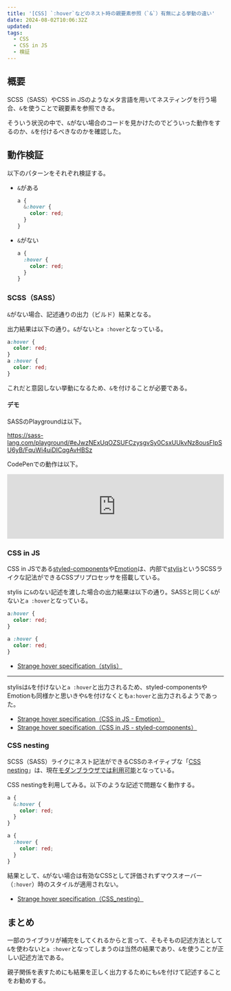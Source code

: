 ```yaml
---
title: '[CSS] `:hover`などのネスト時の親要素参照（`&`）有無による挙動の違い'
date: 2024-08-02T10:06:32Z
updated:
tags:
  - CSS
  - CSS in JS
  - 検証
---
```


## 概要

SCSS（SASS）やCSS in JSのようなメタ言語を用いてネスティングを行う場合、`&`を使うことで親要素を参照できる。

そういう状況の中で、`&`がない場合のコードを見かけたのでどういった動作をするのか、`&`を付けるべきなのかを確認した。

## 動作検証

以下のパターンをそれぞれ検証する。

- `&`がある
  ```scss
  a {
    &:hover {
      color: red;
    }
  }
  ```
- `&`がない
  ```scss
  a {
    :hover {
      color: red;
    }
  }
  ```

### SCSS（SASS）

`&`がない場合、記述通りの出力（ビルド）結果となる。

出力結果は以下の通り。`&`がないと`a :hover`となっている。

```css
a:hover {
  color: red;
}
a :hover {
  color: red;
}
```

これだと意図しない挙動になるため、`&`を付けることが必要である。

#### デモ

SASSのPlaygroundは以下。

https://sass-lang.com/playground/#eJwzNExUqOZSUFCzysgvSy0CsxUUkvNz8ousFIpSU6yB/FquWi4uiDICqgAvHBSz

CodePenでの動作は以下。

<iframe height="150" style="width: 100%;" scrolling="no" title="Strange hover specification" src="https://codepen.io/hiro0218/embed/YzoGrgE?default-tab=&theme-id=light" frameborder="no" loading="lazy" allowtransparency="true" allowfullscreen="true">
  See the Pen <a href="https://codepen.io/hiro0218/pen/YzoGrgE">
  Strange hover specification</a> by hiro (<a href="https://codepen.io/hiro0218">@hiro0218</a>)
  on <a href="https://codepen.io">CodePen</a>.
</iframe>

### CSS in JS

CSS in JSである[styled-components](https://styled-components.com/)や[Emotion](https://emotion.sh/docs/introduction)は、内部で[stylis](https://stylis.js.org/)というSCSSライクな記法ができるCSSプリプロセッサを搭載している。

stylis に`&`のない記述を渡した場合の出力結果は以下の通り。SASSと同じく`&`がないと`a :hover`となっている。

```css
a:hover {
  color: red;
}

a :hover {
  color: red;
}
```

- [Strange hover specification（stylis）](https://codepen.io/hiro0218/pen/zYVZQVe)

---

stylisは`&`を付けないと`a :hover`と出力されるため、styled-componentsやEmotionも同様かと思いきや`&`を付けなくとも`a:hover`と出力されるようであった。

- [Strange hover specification（CSS in JS - Emotion）](https://codepen.io/hiro0218/pen/LYKROYj)
- [Strange hover specification（CSS in JS - styled-components）](https://codepen.io/hiro0218/pen/xxoqNJM)

### CSS nesting

SCSS（SASS）ライクにネスト記法ができるCSSのネイティブな「[CSS nesting](https://developer.mozilla.org/en-US/docs/Web/CSS/CSS_nesting/Using_CSS_nesting)」は、現在[モダンブラウザでは利用可能](https://caniuse.com/css-nesting)となっている。

CSS nestingを利用してみる。以下のような記述で問題なく動作する。

```scss
a {
  &:hover {
    color: red;
  }
}

a {
  :hover {
    color: red;
  }
}
```

結果として、`&`がない場合は有効なCSSとして評価されずマウスオーバー（`:hover`）時のスタイルが適用されない。

- [Strange hover specification（CSS_nesting）](https://codepen.io/hiro0218/pen/vYqxqKX)

## まとめ

一部のライブラリが補完をしてくれるからと言って、そもそもの記述方法として`&`を使わないと`a :hover`となってしまうのは当然の結果であり、`&`を使うことが正しい記述方法である。

親子関係を表すためにも結果を正しく出力するためにも`&`を付けて記述することをお勧めする。

